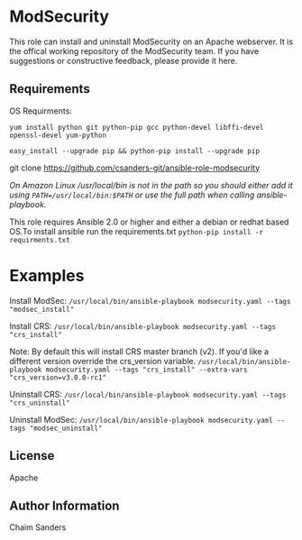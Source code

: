 ModSecurity
=====

This role can install and uninstall ModSecurity on an Apache webserver.
It is the offical working repository of the ModSecurity team. If you
have suggestions or constructive feedback, please provide it here.

Requirements
------------
OS Requirments:

```yum install python git python-pip gcc python-devel libffi-devel openssl-devel yum-python```

``` easy_install --upgrade pip && python-pip install --upgrade pip ```

git clone https://github.com/csanders-git/ansible-role-modsecurity

*On Amazon Linux /usr/local/bin is not in the path so you should either add it using ```PATH=/usr/local/bin:$PATH``` or use the full path when calling ansible-playbook.*

This role requires Ansible 2.0 or higher and either a debian or redhat based OS.To install ansible run the requirements.txt ```python-pip install -r requirments.txt```

Examples
========

Install ModSec:
```/usr/local/bin/ansible-playbook modsecurity.yaml --tags "modsec_install"```

Install CRS:
```/usr/local/bin/ansible-playbook modsecurity.yaml --tags "crs_install"```

Note: By default this will install CRS master branch (v2). If you'd like a different version override the crs_version variable.
```/usr/local/bin/ansible-playbook modsecurity.yaml --tags "crs_install" --extra-vars "crs_version=v3.0.0-rc1"```

Uninstall CRS:
```/usr/local/bin/ansible-playbook modsecurity.yaml --tags "crs_uninstall"```

Uninstall ModSec:
```/usr/local/bin/ansible-playbook modsecurity.yaml --tags "modsec_uninstall"```



License
-------
Apache

Author Information
------------------
Chaim Sanders

